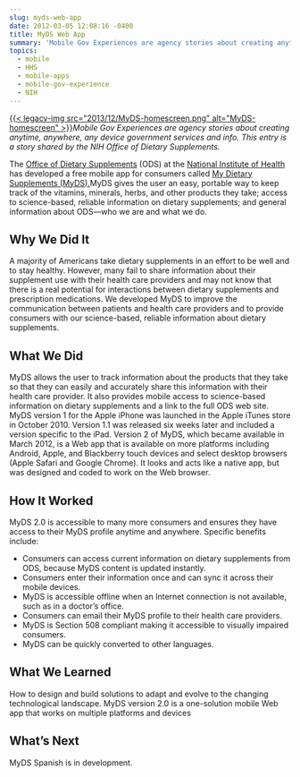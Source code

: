 ```yaml
---
slug: myds-web-app
date: 2012-03-05 12:08:16 -0400
title: MyDS Web App
summary: 'Mobile Gov Experiences are agency stories about creating anytime, anywhere, any device government services and info. This entry is a story shared by the NIH Office of Dietary Supplements. The Office of Dietary Supplements (ODS) at the National Institute of Health has developed a free mobile app for consumers called My Dietary Supplements (MyDS).MyDS gives the user'
topics:
  - mobile
  - HHS
  - mobile-apps
  - mobile-gov-experience
  - NIH
---
```


[{{< legacy-img src="2013/12/MyDS-homescreen.png" alt="MyDS-homescreen" >}}](https://s3.amazonaws.com/digitalgov/_legacy-img/2013/12/MyDS-homescreen.png)_Mobile Gov Experiences are agency stories about creating anytime, anywhere, any device government services and info. This entry is a story shared by the NIH Office of Dietary Supplements._

The <a href="http://ods.od.nih.gov/" rel="nofollow">Office of Dietary Supplements</a> (ODS) at the <a href="http://www.nih.gov/" rel="nofollow">National Institute of Health</a> has developed a free mobile app for consumers called <a href="http://ods.od.nih.gov/About/mobile/aboutmyds.aspx" rel="nofollow">My Dietary Supplements (MyDS).</a>MyDS gives the user an easy, portable way to keep track of the vitamins, minerals, herbs, and other products they take; access to science-based, reliable information on dietary supplements; and general information about ODS—who we are and what we do.

## Why We Did It

A majority of Americans take dietary supplements in an effort to be well and to stay healthy. However, many fail to share information about their supplement use with their health care providers and may not know that there is a real potential for interactions between dietary supplements and prescription medications. We developed MyDS to improve the communication between patients and health care providers and to provide consumers with our science-based, reliable information about dietary supplements.

## What We Did

MyDS allows the user to track information about the products that they take so that they can easily and accurately share this information with their health care provider. It also provides mobile access to science-based information on dietary supplements and a link to the full ODS web site. MyDS version 1 for the Apple iPhone was launched in the Apple iTunes store in October 2010. Version 1.1 was released six weeks later and included a version specific to the iPad. Version 2 of MyDS, which became available in March 2012, is a Web app that is available on more platforms including Android, Apple, and Blackberry touch devices and select desktop browsers (Apple Safari and Google Chrome). It looks and acts like a native app, but was designed and coded to work on the Web browser.

## How It Worked

MyDS 2.0 is accessible to many more consumers and ensures they have access to their MyDS profile anytime and anywhere. Specific benefits include:

  * Consumers can access current information on dietary supplements from ODS, because MyDS content is updated instantly.
  * Consumers enter their information once and can sync it across their mobile devices.
  * MyDS is accessible offline when an Internet connection is not available, such as in a doctor’s office.
  * Consumers can email their MyDS profile to their health care providers.
  * MyDS is Section 508 compliant making it accessible to visually impaired consumers.
  * MyDS can be quickly converted to other languages.

## What We Learned

How to design and build solutions to adapt and evolve to the changing technological landscape. MyDS version 2.0 is a one-solution mobile Web app that works on multiple platforms and devices

## What&#8217;s Next

MyDS Spanish is in development.